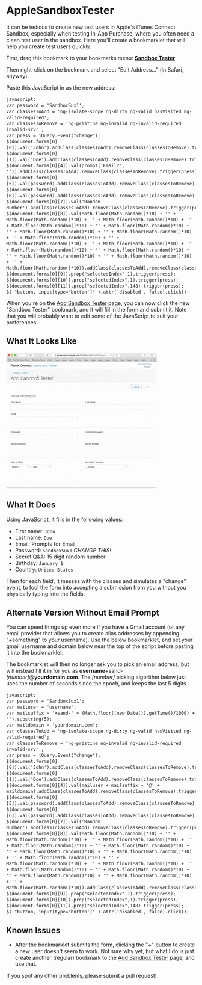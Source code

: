 # AppleSandboxTester
It can be tedious to create new test users in Apple's iTunes Connect Sandbox, especially when testing In-App Purchase, where you often need a clean test user in the sandbox. Here you'll create a bookmarklet that will help you create test users quickly.

First, drag this bookmark to your bookmarks menu: **[Sandbox Tester](http://replaceme)**

Then right-click on the bookmark and select "Edit Address..." (in Safari, anyway).

Paste this JavaScript in as the new address:

    javascript: 
    var password = 'SandboxSux1';
    var classesToAdd = 'ng-isolate-scope ng-dirty ng-valid hasVisited ng-valid-required'; 
    var classesToRemove = 'ng-pristine ng-invalid ng-invalid-required invalid-srvr';
    var press = jQuery.Event("change");
    $(document.forms[0][0]).val('John').addClass(classesToAdd).removeClass(classesToRemove).trigger(press);
    $(document.forms[0][1]).val('Doe').addClass(classesToAdd).removeClass(classesToRemove).trigger(press);
    $(document.forms[0][4]).val(prompt('Email?', '')).addClass(classesToAdd).removeClass(classesToRemove).trigger(press);
    $(document.forms[0][5]).val(password).addClass(classesToAdd).removeClass(classesToRemove).trigger(press);
    $(document.forms[0][6]).val(password).addClass(classesToAdd).removeClass(classesToRemove).trigger(press);
    $(document.forms[0][7]).val('Random Number').addClass(classesToAdd).removeClass(classesToRemove).trigger(press);
    $(document.forms[0][8]).val(Math.floor(Math.random()*10) + '' + Math.floor(Math.random()*10) + '' + Math.floor(Math.random()*10) + '' + Math.floor(Math.random()*10) + '' + Math.floor(Math.random()*10) + '' + Math.floor(Math.random()*10) + '' + Math.floor(Math.random()*10) + '' + Math.floor(Math.random()*10) + '' + Math.floor(Math.random()*10) + '' + Math.floor(Math.random()*10) + '' + Math.floor(Math.random()*10) + '' + Math.floor(Math.random()*10) + '' + Math.floor(Math.random()*10) + '' + Math.floor(Math.random()*10) + '' + Math.floor(Math.random()*10)).addClass(classesToAdd).removeClass(classesToRemove).trigger(press);
    $(document.forms[0][9]).prop("selectedIndex",1).trigger(press);
    $(document.forms[0][10]).prop("selectedIndex",1).trigger(press);
    $(document.forms[0][11]).prop("selectedIndex",148).trigger(press);
    $( "button, input[type='button']" ).attr('disabled', false).click();

When you're on the [Add Sandbox Tester](https://itunesconnect.apple.com/WebObjects/iTunesConnect.woa/ra/ng/users_roles/sandbox_users/new) page, you can now click the new "Sandbox Tester" bookmark, and it will fill in the form and submit it. Note that you will probably want to edit some of the JavaScript to suit your preferences.

## What It Looks Like

<img src="https://raw.githubusercontent.com/winzig/AppleSandboxTester/master/UsingAppleSandboxTester.gif" width="400" height="360"/>

## What It Does

Using JavaScript, it fills in the following values:

  * First name: `John`
  * Last name: `Doe`
  * Email: Prompts for Email
  * Password: `SandboxSux1` *CHANGE THIS!*
  * Secret Q&A: 15 digit random number
  * Birthday: `January 1`
  * Country: `United States`

Then for each field, it messes with the classes and simulates a "change" event, to fool the form into accepting a submission from you without you physically typing into the fields. 

## Alternate Version Without Email Prompt 

You can speed things up even more if you have a Gmail account (or any email provider that allows you to create alias addresses by appending "+something" to your username). Use the below bookmarklet, and set your gmail username and domain below near the top of the script before pasting it into the bookmarklet. 

The bookmarklet will then no longer ask you to pick an email address, but will instead fill it in for you as **username**+sand-*[number]*@**yourdomain.com**. The *[number]* picking algorithm below just uses the number of seconds since the epoch, and keeps the last 5 digits.

    javascript: 
    var password = 'SandboxSux1';
    var mailuser = 'username';
    var mailsuffix = '+sand-' + (Math.floor((new Date()).getTime()/1000) + '').substring(5);
    var maildomain = 'yourdomain.com';
    var classesToAdd = 'ng-isolate-scope ng-dirty ng-valid hasVisited ng-valid-required'; 
    var classesToRemove = 'ng-pristine ng-invalid ng-invalid-required invalid-srvr';
    var press = jQuery.Event("change");
    $(document.forms[0][0]).val('John').addClass(classesToAdd).removeClass(classesToRemove).trigger(press);
    $(document.forms[0][1]).val('Doe').addClass(classesToAdd).removeClass(classesToRemove).trigger(press);
    $(document.forms[0][4]).val(mailuser + mailsuffix + '@' + maildomain).addClass(classesToAdd).removeClass(classesToRemove).trigger(press);
    $(document.forms[0][5]).val(password).addClass(classesToAdd).removeClass(classesToRemove).trigger(press);
    $(document.forms[0][6]).val(password).addClass(classesToAdd).removeClass(classesToRemove).trigger(press);
    $(document.forms[0][7]).val('Random Number').addClass(classesToAdd).removeClass(classesToRemove).trigger(press);
    $(document.forms[0][8]).val(Math.floor(Math.random()*10) + '' + Math.floor(Math.random()*10) + '' + Math.floor(Math.random()*10) + '' + Math.floor(Math.random()*10) + '' + Math.floor(Math.random()*10) + '' + Math.floor(Math.random()*10) + '' + Math.floor(Math.random()*10) + '' + Math.floor(Math.random()*10) + '' + Math.floor(Math.random()*10) + '' + Math.floor(Math.random()*10) + '' + Math.floor(Math.random()*10) + '' + Math.floor(Math.random()*10) + '' + Math.floor(Math.random()*10) + '' + Math.floor(Math.random()*10) + '' + Math.floor(Math.random()*10)).addClass(classesToAdd).removeClass(classesToRemove).trigger(press);
    $(document.forms[0][9]).prop("selectedIndex",1).trigger(press);
    $(document.forms[0][10]).prop("selectedIndex",1).trigger(press);
    $(document.forms[0][11]).prop("selectedIndex",148).trigger(press);
    $( "button, input[type='button']" ).attr('disabled', false).click();
    
## Known Issues

  * After the bookmarklet submits the form, clicking the "+" button to create a new user doesn't seem to work. Not sure why yet, but what I do is just create another (regular) bookmark to the [Add Sandbox Tester](https://itunesconnect.apple.com/WebObjects/iTunesConnect.woa/ra/ng/users_roles/sandbox_users/new) page, and use that.

If you spot any other problems, please submit a pull request!
